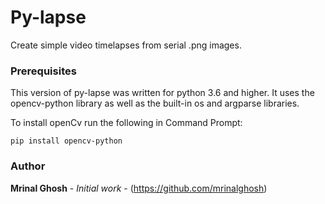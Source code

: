 # Py-lapse

Create simple video timelapses from serial .png images.

### Prerequisites

This version of py-lapse was written for python 3.6 and higher. It uses the opencv-python library as well as the built-in os and argparse libraries.

To install openCv run the following in Command Prompt:

```
pip install opencv-python
```

### Author

**Mrinal Ghosh** - *Initial work* - (https://github.com/mrinalghosh)
